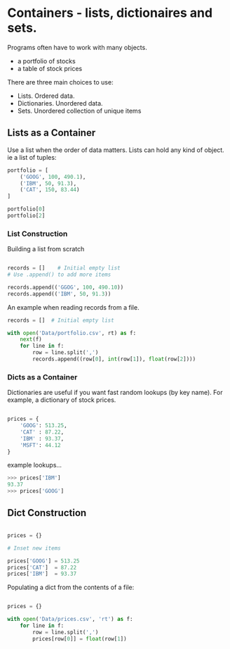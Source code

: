 # Containers - lists, dictionaires and sets.

Programs often have to work with many objects.
- a portfolio of stocks
- a table of stock prices

There are three main choices to use:
- Lists. Ordered data.
- Dictionaries. Unordered data.
- Sets. Unordered collection of unique items

## Lists as a Container

Use a list when the order of data matters. Lists can hold any kind of object. ie a list of tuples:

```python
portfolio = [
	('GOOG', 100, 490.1),
	('IBM', 50, 91.3),
	('CAT', 150, 83.44)
]

portfolio[0]
portfolio[2]

```

### List Construction

Building a list from scratch

```python

records = []    # Initial empty list
# Use .append() to add more items

records.append(('GGOG', 100, 490.10))
records.append(('IBM', 50, 91.3))
```

An example when reading records from a file.

```python
records = []  # Initial empty list

with open('Data/portfolio.csv', rt) as f:
	next(f)
	for line in f:
		row = line.split(',')
		records.append((row[0], int(row[1]), float(row[2])))
```

### Dicts as a Container

Dictionaries are useful if you want fast random lookups (by key name). For example, a dictionary of stock prices.

```python

prices = {
	'GOOG': 513.25,
	'CAT' : 87.22,
	'IBM' : 93.37,
	'MSFT': 44.12
}
```
example lookups...

```python
>>> prices['IBM']
93.37
>>> prices['GOOG']
```

## Dict Construction

```python

prices = {}

# Inset new items

prices['GOOG'] = 513.25
prices['CAT']  = 87.22
prices['IBM']  = 93.37
```

Populating a dict from the contents of a file:

```python

prices = {}

with open('Data/prices.csv', 'rt') as f:
	for line in f:
		row = line.split(',')
		prices[row[0]] = float(row[1])
```








